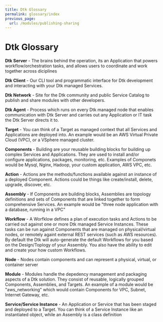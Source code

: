 ```yaml
---
title: Dtk Glossary
permalink: glossary/index
previous_page:
  url: /modules/publishing-sharing
---
```


# Dtk Glossary

**Dtk Server** - The brains behind the operation, its an Application that powers workflow/orchestration tasks, and allows users to coordinate and work together across diciplines

**Dtk Client** - Our CLI tool and programmatic interface for Dtk development and interacting with your Dtk managed Services.

**Dtk Network** - Site for the Dtk community and public Service Catalog to publish and share modules with other developers.

**Dtk Agent** - Process which runs on every Dtk managed node that enables communication with Dtk Server and carries out any Application or IT task the Dtk Server directs it to.

**Target** - You can think of a Target as managed context that all Services and Applications are deployed into.  An example would be an AWS Virtual Private Cloud (VPC), or a VSphere managed cluster.

**Components** - Building are your reusable building blocks for building up complex Services and Applications.  They are used to install and/or configure applications, packages, monitoring, etc.  Examples of Componets would be Mysql, Nginx, Hadoop, your custom application, AWS VPC, etc.

**Action** - Actions are the methods/functions available against an instance of a deployed Component.  Actions could be things like create/install, delete, upgrade, discover, etc.

**Assembly** - If Components are building blocks, Assemblies are topology definitions and sets of Components that are linked together to form comprehensive Services.  An example would be "three node application with a database, running in a VPC"

**Workflow** - A Worfklow defines a plan of execution tasks and Actions to be carried out against one or more Dtk managed Service Instances.  These tasks can be run against Components that are managed on physical/virtual nodes, or remotely againt external REST services (such as AWS resources).  By default the Dtk will auto-generate the default Workflows for you based on the Design/Toplogy of your Assembly.  You also have the ability to edit and create your how custom Workflows.

**Node** - Nodes contain components and can represent a physical, virtual, or container server 

**Module** - Modules handle the depedency management and packaging aspects of a Dtk solution.  They consist of reusable, logically grouped Components, Assemblies, and Targets.  An example of a module would be "aws_networking" which would contain Components for VPC, Subnet, Internet Gateway, etc.

**Service/Service Instance** - An Application or Service that has been staged and deployed to a Target.  You can think of a Service Instance like an instantiated object, while an Assembly is a class definition
